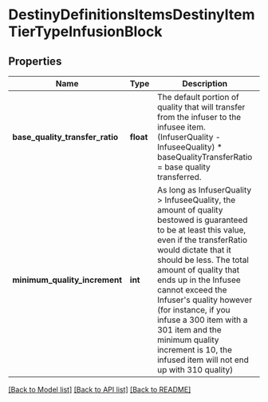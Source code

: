 # DestinyDefinitionsItemsDestinyItemTierTypeInfusionBlock

## Properties
Name | Type | Description | Notes
------------ | ------------- | ------------- | -------------
**base_quality_transfer_ratio** | **float** | The default portion of quality that will transfer from the infuser to the infusee item. (InfuserQuality - InfuseeQuality) * baseQualityTransferRatio &#x3D; base quality transferred. | [optional] 
**minimum_quality_increment** | **int** | As long as InfuserQuality &gt; InfuseeQuality, the amount of quality bestowed is guaranteed to be at least this value, even if the transferRatio would dictate that it should be less. The total amount of quality that ends up in the Infusee cannot exceed the Infuser&#39;s quality however (for instance, if you infuse a 300 item with a 301 item and the minimum quality increment is 10, the infused item will not end up with 310 quality) | [optional] 

[[Back to Model list]](../README.md#documentation-for-models) [[Back to API list]](../README.md#documentation-for-api-endpoints) [[Back to README]](../README.md)


